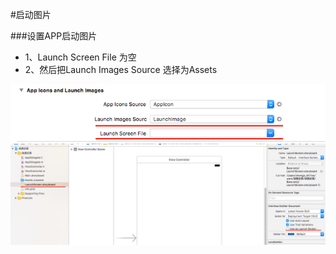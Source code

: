 #启动图片

###设置APP启动图片
- 1、Launch Screen File 为空
- 2、然后把Launch Images Source 选择为Assets

![](../images/ios_xcode8/launch1.png)
![](../images/ios_xcode8/launch2.png)
